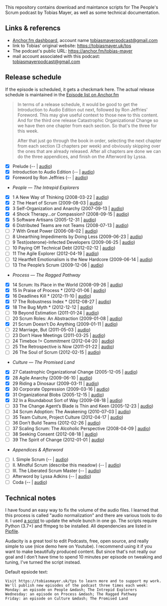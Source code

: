 
This repository contains download and maintance scripts for The People's Scrum podcast by Tobias Mayer, 
as well as some technical documentation.

## Links & referencs

 * [Anchor.fm dashboard](https://anchor.fm/dashboard), account name tobiasmayerpodcast@gmail.com
 * link to Tobias' original website: https://tobiasmayer.uk/tps
 * The podcast's public URL: https://anchor.fm/tobias-mayer
 * mail account associated with this podcast: tobiasmayerpodcast@gmail.com

## Release schedule

If the episode is scheduled, it gets a checkmark here.
The actual release schedule is maintained in the [Episode list on Anchor.fm](https://anchor.fm/dashboard/episodes)

> In terms of a release schedule, it would be good to get the Introduction to Audio Edition out next, followed by Ron Jeffries' Foreword. 
> This may give useful context to those new to this content. 
> And for the third one release Catastrophic Organizational Change 
> so we have then one chapter from each section. So that's the three for this week.
>
> After that just go through the book in order, 
> selecting the next chapter from each section (3 chapters per week) 
> and obviously skipping over the ones that are already released. 
> After all chapters are done we can do the three appendices, 
> and finish on the Afterword by Lyssa.

 * [x]  Prelude (-- | [audio](https://tobiasmayer.uk/works/the-peoples-scrum//tps_av/prelude.m4a))
 * [x]  Introduction to Audio Edition (-- | [audio](https://tobiasmayer.uk/works/the-peoples-scrum//tps_av/intro2.m4a))
 * [x]  Foreword by Ron Jeffries (-- | [audio](https://tobiasmayer.uk/works/the-peoples-scrum//tps_av/foreword.m4a))
 
 * *People &mdash; The Intrepid Explorers*
 * [x] 1 A New Way of Thinking (2008-03-22 | [audio](https://tobiasmayer.uk/works/the-peoples-scrum//tps_av/chapter01.m4a))
 * [x] 2 The Heart of Scrum (2009-08-03 | [audio](https://tobiasmayer.uk/works/the-peoples-scrum//tps_av/chapter02.m4a))
 * [x] 3 Self-Organization and Anarchy (2007-09-13 | [audio](https://tobiasmayer.uk/works/the-peoples-scrum//tps_av/chapter03.m4a))
 * [x] 4 Shock Therapy...or Compassion? (2008-09-15 | [audio](https://tobiasmayer.uk/works/the-peoples-scrum//tps_av/chapter04.m4a))
 * [x] 5 Software Artisans (2005-12-31 | [audio](https://tobiasmayer.uk/works/the-peoples-scrum//tps_av/chapter05.m4a))
 * [x] 6 Distributed Teams are not Teams (2008-07-13 | [audio](https://tobiasmayer.uk/works/the-peoples-scrum//tps_av/chapter06.m4a))
 * [ ] 7 With Great Power (2006-08-02 | [audio](https://tobiasmayer.uk/works/the-peoples-scrum//tps_av/chapter07.m4a))
 * [ ] 8 Unearthing Impediments by Doing Less (2009-06-23 | [audio](https://tobiasmayer.uk/works/the-peoples-scrum//tps_av/chapter08.m4a))
 * [ ] 9 Test(osterone)-Infected Developers (2009-06-25 | [audio](https://tobiasmayer.uk/works/the-peoples-scrum//tps_av/chapter09.m4a))
 * [ ] 10 Paying Off Technical Debt (2012-02-12 | [audio](https://tobiasmayer.uk/works/the-peoples-scrum//tps_av/chapter10.m4a))
 * [ ] 11 The Agile Explorer (2012-04-19 | [audio](https://tobiasmayer.uk/works/the-peoples-scrum//tps_av/chapter11.m4a))
 * [ ] 12 Heartfelt Emotionalism is the New Hardcore (2009-06-14 | [audio](https://tobiasmayer.uk/works/the-peoples-scrum//tps_av/chapter12.m4a))
 * [ ] 13 The People&#700;s Scrum (2009-12-06 | [audio](https://tobiasmayer.uk/works/the-peoples-scrum//tps_av/chapter13.m4a))

 * *Process &mdash; The Ragged Pathway*
 * [x] 14 Scrum: Its Place in the World (2008-09-26 | [audio](https://tobiasmayer.uk/works/the-peoples-scrum//tps_av/chapter14.m4a))
 * [x] 15 In Praise of Process * (2012-01-06 | [audio](https://tobiasmayer.uk/works/the-peoples-scrum//tps_av/chapter15.m4a))
 * [x] 16 Deadlines Kill * (2012-11-10 | [audio](https://tobiasmayer.uk/works/the-peoples-scrum//tps_av/chapter16.m4a))
 * [x] 17 The Robustness Index * (2012-08-27 | [audio](https://tobiasmayer.uk/works/the-peoples-scrum//tps_av/chapter17.m4a))
 * [x] 18 The Bug Myth * (2012-12-12 | [audio](https://tobiasmayer.uk/works/the-peoples-scrum//tps_av/chapter18.m4a))
 * [ ] 19 Beyond Estimation (2011-01-24 | [audio](https://tobiasmayer.uk/works/the-peoples-scrum//tps_av/chapter19.m4a))
 * [ ] 20 Scrum Roles: An Abstraction (2009-01-08 | [audio](https://tobiasmayer.uk/works/the-peoples-scrum//tps_av/chapter20.m4a))
 * [x] 21 Scrum Doesn&#700;t Do Anything (2009-01-11 | [audio](https://tobiasmayer.uk/works/the-peoples-scrum//tps_av/chapter21.m4a))
 * [ ] 22 Marriage, But (2011-05-03 | [audio](https://tobiasmayer.uk/works/the-peoples-scrum//tps_av/chapter22.m4a))
 * [ ] 23 Don&#700;t Have Meetings (2011-03-25 | [audio](https://tobiasmayer.uk/works/the-peoples-scrum//tps_av/chapter23.m4a))
 * [ ] 24 Timebox != Commitment (2012-04-20 | [audio](https://tobiasmayer.uk/works/the-peoples-scrum//tps_av/chapter24.m4a))
 * [ ] 25 The Retrospective is Now (2011-01-22 | [audio](https://tobiasmayer.uk/works/the-peoples-scrum//tps_av/chapter25.m4a))
 * [ ] 26 The Soul of Scrum (2012-02-15 | [audio](https://tobiasmayer.uk/works/the-peoples-scrum//tps_av/chapter26.m4a))
 
 * *Culture &mdash; The Promised Land*
 * [x] 27 Catastrophic Organizational Change (2005-12-05 | [audio](https://tobiasmayer.uk/works/the-peoples-scrum//tps_av/chapter27.m4a))
 * [x] 28 Agile Anarchy (2009-06-10 | [audio](https://tobiasmayer.uk/works/the-peoples-scrum//tps_av/chapter28.m4a))
 * [x] 29 Riding a Dinosaur (2009-03-11 | [audio](https://tobiasmayer.uk/works/the-peoples-scrum//tps_av/chapter29.m4a))
 * [x] 30 Corporate Oppression (2009-03-16 | [audio](https://tobiasmayer.uk/works/the-peoples-scrum//tps_av/chapter30.m4a))
 * [x] 31 Organizational Blobs (2005-12-15 | [audio](https://tobiasmayer.uk/works/the-peoples-scrum//tps_av/chapter31.m4a))
 * [x] 32 In a Roundabout Sort of Way (2009-08-18 | [audio](https://tobiasmayer.uk/works/the-peoples-scrum//tps_av/chapter32.m4a))
 * [ ] 33 The Change Agent&#700;s Blade is Thin and Keen (2005-12-23 | [audio](https://tobiasmayer.uk/works/the-peoples-scrum//tps_av/chapter33.m4a))
 * [ ] 34 Scrum Adoption: The Awakening (2010-07-03 | [audio](https://tobiasmayer.uk/works/the-peoples-scrum//tps_av/chapter34.m4a))
 * [ ] 35 Team Culture, Project Culture (2012-04-17 | [audio](https://tobiasmayer.uk/works/the-peoples-scrum//tps_av/chapter35.m4a))
 * [ ] 36 Don&#700;t Build Teams (2012-02-26 | [audio](https://tobiasmayer.uk/works/the-peoples-scrum//tps_av/chapter36.m4a))
 * [ ] 37 Scaling Scrum: The Alcoholic Perspective (2008-04-09 | [audio](https://tobiasmayer.uk/works/the-peoples-scrum//tps_av/chapter37.m4a))
 * [ ] 38 Seeking Consent (2012-08-18 | [audio](https://tobiasmayer.uk/works/the-peoples-scrum//tps_av/chapter38.m4a))
 * [ ] 39 The Spirit of Change (2012-01-01 | [audio](https://tobiasmayer.uk/works/the-peoples-scrum//tps_av/chapter39.m4a))
 
 * *Appendices & Afterword*
 * [ ]  I. Simple Scrum (-- | [audio](https://tobiasmayer.uk/works/the-peoples-scrum//tps_av/appendix1.m4a))
 * [ ]  II. Mindful Scrum (describe this meadow) (-- | [audio](https://tobiasmayer.uk/works/the-peoples-scrum//tps_av/appendix2.m4a))
 * [ ]  III. The Liberated Scrum Master (-- | [audio](https://tobiasmayer.uk/works/the-peoples-scrum//tps_av/appendix3.m4a))
 * [ ]  Afterword by Lyssa Adkins (-- | [audio](https://tobiasmayer.uk/works/the-peoples-scrum//tps_av/afterword.m4a))
 * [ ]  Coda (-- | [audio](https://tobiasmayer.uk/works/the-peoples-scrum//tps_av/coda.m4a))

## Technical notes

I have found an easy way to fix the volume of the audio files. I learned that this process is called "audio normalization" and there are various tools to do it. I used [a script](./normalize_audio_files.sh) to update the whole bunch in one go. The scripts require Python (3.7+) and ffmpeg to be installed. All dependencies are listed in [Pipfile](./Pipfile).

Audacity is a great tool to edit Podcasts, free, open source, and really simple to use (nice demo here on Youtube). I recommend using it if you want to make beautifully produced content. But since that's not really our goal and I don't have time to spend 10 minutes per episode on tweaking and tuning, I've turned the script instead.

Default epsiode text:

```
Visit https://tobiasmayer.uk/tps to learn more and to support my work.
We'll publish new episodes of the podcast three times each week:
Monday: an episode on People &mdash; The Intrepid Explorers
Wednesday: an episode on Process &mdash; The Ragged Pathway
Friday: an episode on Culture &mdash; The Promised Land
```
